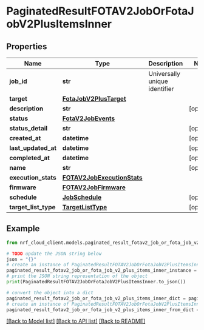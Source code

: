 # PaginatedResultFOTAV2JobOrFotaJobV2PlusItemsInner


## Properties

Name | Type | Description | Notes
------------ | ------------- | ------------- | -------------
**job_id** | **str** | Universally unique identifier | 
**target** | [**FotaJobV2PlusTarget**](FotaJobV2PlusTarget.md) |  | 
**description** | **str** |  | [optional] 
**status** | [**FotaV2JobEvents**](FotaV2JobEvents.md) |  | 
**status_detail** | **str** |  | [optional] 
**created_at** | **datetime** |  | [optional] 
**last_updated_at** | **datetime** |  | [optional] 
**completed_at** | **datetime** |  | [optional] 
**name** | **str** |  | [optional] 
**execution_stats** | [**FOTAV2JobExecutionStats**](FOTAV2JobExecutionStats.md) |  | 
**firmware** | [**FOTAV2JobFirmware**](FOTAV2JobFirmware.md) |  | 
**schedule** | [**JobSchedule**](JobSchedule.md) |  | [optional] 
**target_list_type** | [**TargetListType**](TargetListType.md) |  | [optional] 

## Example

```python
from nrf_cloud_client.models.paginated_result_fotav2_job_or_fota_job_v2_plus_items_inner import PaginatedResultFOTAV2JobOrFotaJobV2PlusItemsInner

# TODO update the JSON string below
json = "{}"
# create an instance of PaginatedResultFOTAV2JobOrFotaJobV2PlusItemsInner from a JSON string
paginated_result_fotav2_job_or_fota_job_v2_plus_items_inner_instance = PaginatedResultFOTAV2JobOrFotaJobV2PlusItemsInner.from_json(json)
# print the JSON string representation of the object
print(PaginatedResultFOTAV2JobOrFotaJobV2PlusItemsInner.to_json())

# convert the object into a dict
paginated_result_fotav2_job_or_fota_job_v2_plus_items_inner_dict = paginated_result_fotav2_job_or_fota_job_v2_plus_items_inner_instance.to_dict()
# create an instance of PaginatedResultFOTAV2JobOrFotaJobV2PlusItemsInner from a dict
paginated_result_fotav2_job_or_fota_job_v2_plus_items_inner_from_dict = PaginatedResultFOTAV2JobOrFotaJobV2PlusItemsInner.from_dict(paginated_result_fotav2_job_or_fota_job_v2_plus_items_inner_dict)
```
[[Back to Model list]](../README.md#documentation-for-models) [[Back to API list]](../README.md#documentation-for-api-endpoints) [[Back to README]](../README.md)


